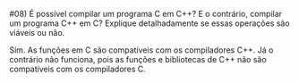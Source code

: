 #08) É possível compilar um programa C em C++? E o contrário, compilar um programa C++ em C? Explique detalhadamente se essas operações são viáveis ou não.

Sim. As funções em C são compatíveis com os compiladores C++. Já o contrário não funciona, pois as funções e bibliotecas de C++ não são compatíveis com os compiladores C.